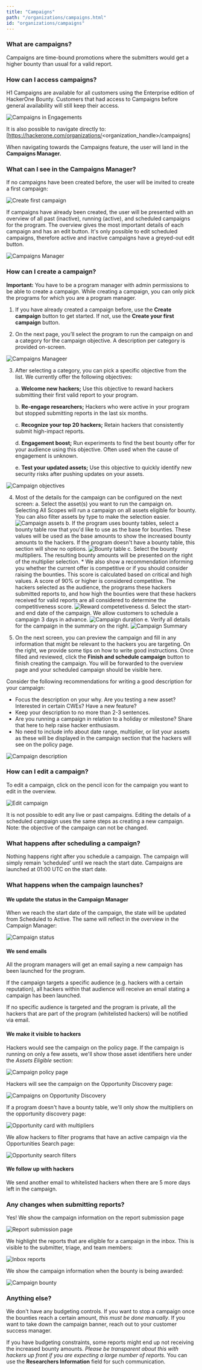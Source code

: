 ```yaml
---
title: "Campaigns"
path: "/organizations/campaigns.html"
id: "organizations/campaigns"
---
```


### What are campaigns?
Campaigns are time-bound promotions where the submitters would get a higher bounty than usual for a valid report. 

### How can I access campaigns?
H1 Campaigns are available for all customers using the Enterprise edition of HackerOne Bounty. Customers that had access to Campaigns before general availability will still keep their access.

![Campaigns in Engagements](/images/campaigns-1.png)

It is also possible to navigate directly to: [https://hackerone.com/organizations/<organization_handle>/campaigns]

When navigating towards the Campaigns feature, the user will land in the **Campaigns Manager.**

### What can I see in the Campaigns Manager?
If no campaigns have been created before, the user will be invited to create a first campaign: 

 ![Create first campaign](/images/campaigns-2.png)

If campaigns have already been created, the user will be presented with an overview of all past (inactive), running (active), and scheduled campaigns for the program. The overview gives the most important details of each campaign and has an edit button. It's only possible to edit scheduled campaigns, therefore active and inactive campaigns have a greyed-out edit button.

![Campaigns Manager](/images/campaigns-3.png)

### How can I create a campaign?
**Important:** You have to be a program manager with admin permissions to be able to create a campaign. While creating a campaign, you can only pick the programs for which you are a program manager.

1. If you have already created a campaign before, use the **Create campaign** button to get started. If not, use the **Create your first campaign** button.
 
2. On the next page, you’ll select the program to run the campaign on and a category for the campaign objective. A description per category is provided on-screen.

![Campaigns Manageer](/images/campaigns-4.png)

3. After selecting a category, you can pick a specific objective from the list. We currently offer the following objectives:
   
    a. **Welcome new hackers;** Use this objective to reward hackers submitting their first valid report to your program.
  
    b. **Re-engage researchers;** Hackers who were active in your program but stopped submitting reports in the last six months.
   
    c. **Recognize your top 20 hackers;** Retain hackers that consistently submit high-impact reports.
  
    d. **Engagement boost;** Run experiments to find the best bounty offer for your audience using this objective. Often used when the cause of engagement is unknown.
    
    e. **Test your updated assets;** Use this objective to quickly identify new security risks after pushing updates on your assets.

![Campaign objectives](/images/campaigns-5.png)

4. Most of the details for the campaign can be configured on the next screen:
    a. Select the asset(s) you want to run the campaign on. Selecting All Scopes will run a campaign on all assets eligible for bounty. You can also filter assets by type to make the selection easier.
    ![Campaign assets](/images/campaigns-7.png)
    b. If the program uses bounty tables, select a bounty table row that you'd like to use as the base for bounties. These values will be used as the base amounts to show the increased bounty amounts to the hackers. If the program doesn't have a bounty table, this section will show no options.
    ![Bounty table](/images/campaigns-8.png)
    c. Select the bounty multipliers. The resulting bounty amounts will be presented on the right of the multiplier selection. 
        * We also show a recommendation informing you whether the current offer is competitive or if you should consider raising the bounties. This score is calculated based on critical and high values. A score of 90% or higher is considered competitive. The hackers selected as the audience, the programs these hackers submitted reports to, and how high the bounties were that these hackers received for valid reports are all considered to determine the competitiveness score.
    ![Reward competetiveness](/images/campaigns-9.png)
    d. Select the start- and end date of the campaign. We allow customers to schedule a campaign 3 days in advance.
    ![Campaign duration](/images/campaigns-10.png)
    e. Verify all details for the campaign in the summary on the right.
    ![Campaign Summary](/images/campaigns-11.png)

5. On the next screen, you can preview the campaign and fill in any information that might be relevant to the hackers you are targeting. On the right, we provide some tips on how to write good instructions. Once filled and reviewed, click the **Finish and schedule campaign** button to finish creating the campaign. You will be forwarded to the overview page and your scheduled campaign should be visible here. 

Consider the following recommendations for writing a good description for your campaign:
* Focus the description on your why. Are you testing a new asset? Interested in certain CWEs? Have a new feature?
* Keep your description to no more than 2-3 sentences.
* Are you running a campaign in relation to a holiday or milestone? Share that here to help raise hacker enthusiasm.
* No need to include info about date range, multiplier, or list your assets as these will be displayed in the campaign section that the hackers will see on the policy page.

![Campaign description](/images/campaigns-12.png)

### How can I edit a campaign?
To edit a campaign, click on the pencil icon for the campaign you want to edit in the overview. 

![Edit campaign](/images/campaigns-13.png)

It is not possible to edit any live or past campaigns. Editing the details of a scheduled campaign uses the same steps as creating a new campaign. Note: the objective of the campaign can not be changed.

### What happens after scheduling a campaign?
Nothing happens right after you schedule a campaign. The campaign will simply remain ‘scheduled’ until we reach the start date. Campaigns are launched at 01:00 UTC on the start date.

### What happens when the campaign launches?
#### We update the status in the Campaign Manager
When we reach the start date of the campaign, the state will be updated from Scheduled to Active. The same will reflect in the overview in the Campaign Manager:

![Campaign status](/images/campaigns-14.png)

#### We send emails
All the program managers will get an email saying a new campaign has been launched for the program.

If the campaign targets a specific audience (e.g. hackers with a certain reputation), all hackers within that audience will receive an email stating a campaign has been launched. 

If no specific audience is targeted and the program is private, all the hackers that are part of the program (whitelisted hackers) will be notified via email.

#### We make it visible to hackers
Hackers would see the campaign on the policy page. If the campaign is running on only a few assets, we'll show those asset identifiers here under the *Assets Eligible* section:

![Campaign policy page](/images/campaigns-15.png)

Hackers will see the campaign on the Opportunity Discovery page:

![Campaigns on Opportunity Discovery](/images/campaigns-16.png)

If a program doesn't have a bounty table, we'll only show the multipliers on the opportunity discovery page:

![Opportunity card with multipliers](/images/campaigns-17.png)

We allow hackers to filter programs that have an active campaign via the Opportunities Search page:

![Opportunity search filters](/images/campaigns-18.png)

#### We follow up with hackers
We send another email to whitelisted hackers when there are 5 more days left in the campaign.

### Any changes when submitting reports?
Yes! We show the campaign information on the report submission page

![Report submission page](/images/campaigns-19.png)

We highlight the reports that are eligible for a campaign in the inbox. This is visible to the submitter, triage, and team members:

![Inbox reports](/images/campaigns-20.png)

We show the campaign information when the bounty is being awarded:

![Campaign bounty](/images/campaigns-21.png)

### Anything else?
We don't have any budgeting controls. If you want to stop a campaign once the bounties reach a certain amount, *this must be done manually*. If you want to take down the campaign banner, reach out to your customer success manager.

If you have budgeting constraints, some reports might end up not receiving the increased bounty amounts. *Please be transparent about this with hackers up front if you are expecting a large number of reports.* You can use the **Researchers Information** field for such communication.
